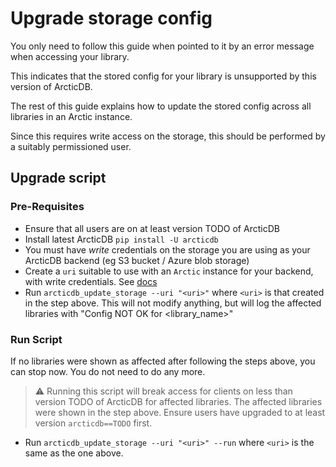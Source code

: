 # Upgrade storage config

You only need to follow this guide when pointed to it by an error message when accessing your library.

This indicates that the stored config for your library is unsupported by this version of ArcticDB.

The rest of this guide explains how to update the stored config across all libraries in an Arctic instance.

Since this requires write access on the storage, this should be performed by a suitably permissioned user.

## Upgrade script

### Pre-Requisites

- Ensure that all users are on at least version TODO of ArcticDB
- Install latest ArcticDB `pip install -U arcticdb`
- You must have _write_ credentials on the storage you are using as your ArcticDB backend
(eg S3 bucket / Azure blob storage)
- Create a `uri` suitable to use with an `Arctic` instance for your backend, with write credentials. See [docs](https://docs.arcticdb.io/api/arcticdb#arcticdb.Arctic.__init__)
- Run `arcticdb_update_storage --uri "<uri>"` where `<uri>` is that created in the step above. This will not modify
anything, but will log the affected libraries with "Config NOT OK for <library_name>"

### Run Script

If no libraries were shown as affected after following the steps above, you can stop now. You do not need to do any more.

> :warning: Running this script will break access for clients on less than version TODO of ArcticDB for affected libraries.
> The affected libraries were shown in the step above.
> Ensure users have upgraded to at least version `arcticdb==TODO` first.

- Run `arcticdb_update_storage --uri "<uri>" --run` where `<uri>` is the same as the one above.
